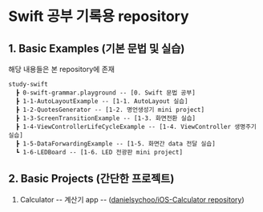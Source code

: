 # Swift 공부 기록용 repository

## 1. Basic Examples (기본 문법 및 실습)

해당 내용들은 본 repository에 존재

```planetext
study-swift
  ┣ 0-swift-grammar.playground -- [0. Swift 문법 공부]
  ┣ 1-1-AutoLayoutExample -- [1-1. AutoLayout 실습]
  ┣ 1-2-QuotesGenerator -- [1-2. 명언생성기 mini project]
  ┣ 1-3-ScreenTransitionExample -- [1-3. 화면전환 실습]
  ┣ 1-4-ViewControllerLifeCycleExample -- [1-4. ViewController 생명주기 실습]
  ┣ 1-5-DataForwardingExample -- [1-5. 화면간 data 전달 실습]
  ┗ 1-6-LEDBoard -- [1-6. LED 전광판 mini project]
```

## 2. Basic Projects (간단한 프로젝트)

1. Calculator -- 계산기 app -- ([danielsychoo/iOS-Calculator repository](https://github.com/danielsychoo/iOS-Calculator))
